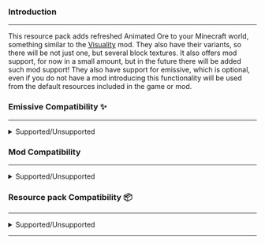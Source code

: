 ### Introduction
<hr>

This resource pack adds refreshed Animated Ore to your Minecraft world, something similar to the [Visuality](https://modrinth.com/mod/visuality) mod. They also have their variants, so there will be not just one, but several block textures. It also offers mod support, for now in a small amount, but in the future there will be added such mod support! They also have support for emissive, which is optional, even if you do not have a mod introducing this functionality will be used from the default resources included in the game or mod.

### Emissive Compatibility ✨
<hr>
<details>
<summary>Supported/Unsupported</summary>

| Mod                                                     | 1.21.2/3 | 1.21-1.21.1 | 1.20.5/6 | 1.20.3/4 | 1.20.2 | 1.20-1.20.1 | 1.19.4 | 1.19.3 | 1.19-1.19.2 | 1.18-1.18.2 | 1.17-1.17.1 | 1.16.5 |
| :------------------------------------------------------ | :----: | :----: | :----: | :----: | :----: | :----: | :----: | :----: | :----: | :----: | :----: | :----:
| [OptiFine](https://optifine.net/downloads)             |  ❓  |  ✅  |  ❓  |  ✅  |  ❓  |  ✅  |  ✅  |  ✅  |  ✅  |  ✅  |  ✅  |  ✅  |
| [Continuity](https://modrinth.com/mod/continuity)      |  ❓  |  ✅  |  ✅  |  ✅  |  ✅  |  ✅  |  ✅  |  ✅  |  ✅  |  ✅  |  ✅  |  ❌  |
| [Connectedness](https://modrinth.com/mod/connectedness)|  ❌  |  ❌  |  ❌  |  ❌  |  ❌  |  ❌  |  ❌  |  ❌  |  ✅  |  ✅  |  ❌  |  ❌  |

## Requirements
<h5>OptiFine</h5>
<hr>

- Emissive Textures to be enabled. (The default is on.)
<h5>Continuity</h5>
<hr>

- [Sodium](https://modrinth.com/mod/sodium) 0.6.0 or later.
- [Embeddium](https://modrinth.com/mod/embeddium) 0.3.20 or later, but only with [Sinytra Connector](https://modrinth.com/mod/connector)
- [Indium](https://modrinth.com/mod/indium) (only older versions of Sodium than version 0.6.0)
- [Lazurite](https://www.curseforge.com/minecraft/mc-mods/lazurite) (applies only to Forge 1.20.1. If you are using an older version of Embeddium 0.3.19 and lower, but only with [Sinytra Connector](https://modrinth.com/mod/connector))
<h5>Connectedness</h5>
<hr>

- [Embeddium](https://modrinth.com/mod/embeddium) (for action [Reforgium](https://modrinth.com/mod/reforgium), only 1.19.2 and 1.18.2)
## Version support

✅ - Mods are officially available. <br>
❓ - Mods are in early development or have been released as pre-release versions. <br>
❌ - The mod is not available in the version or has not yet been released.
</details>

### Mod Compatibility
<hr>
<details>
<summary>Supported/Unsupported</summary>

| Mod                                                                                                                         | Compatibility | 
| :-------------------------------------------------------------------------------------------------------------------------- | :-----------: | 
| [Universal Ores](https://modrinth.com/mod/universal_ores)                                                                   |  ✅  |  
| [Deeper and Darker](https://modrinth.com/mod/deeperdarker)                                                                  |  ✅  |
| [Weeping Angels](https://www.curseforge.com/minecraft/mc-mods/weeping-angels-mod)                                           |  ✅  | 
| [Aether](https://modrinth.com/mod/aether)                                                                                   |  ✅  | 
| [Aether Ancient](https://modrinth.com/mod/ancient-aether)                                                                   |  ✅  |
| More Ore Stones [[Forge](https://www.curseforge.com/minecraft/mc-mods/mores-forge)/[Fabric](https://modrinth.com/mod/mores)]|  ✅  |
| [Alex Caves](https://modrinth.com/mod/alexs-caves)                                                                          |  ✅  |
| [Caves and Cliffs (backport to 1.16.5)](https://www.curseforge.com/minecraft/mc-mods/caves-and-cliffs-backport)             |  ✅  |
| [Gems And Crystals](https://www.curseforge.com/minecraft/mc-mods/gems-and-crystals)                                         |  ✅  |
| [Spelunkery](https://modrinth.com/mod/spelunkery)                                                                           |  ✅  |
| [Clay Overhaul](https://www.curseforge.com/minecraft/mc-mods/clay-overhaul)                                                 |  ✅  |
| [Actually Additions](https://www.curseforge.com/minecraft/mc-mods/actually-additions)                                       |  ✅  |
| [Create](https://www.curseforge.com/minecraft/mc-mods/create)                                                               |  ✅  |
| [Oritech](https://www.curseforge.com/minecraft/mc-mods/oritech)                                                             |  ✅  |
| [Excavated Variants](https://modrinth.com/mod/excavated_variants)                                                           |  ❌  |

✅️ - The resource pack is compatible with this mod.
<br>
❌ - Mod is incompatible with this resource pack.
</details>

### Resource pack Compatibility 📦
<hr>

<details>
<summary>Supported/Unsupported</summary>

| Resource Pack                                                            | Supported |
| :----------------------------------------------------------------------- | :-------: |            
| [Stay True](https://www.curseforge.com/minecraft/texture-packs/stay-true)|    ✅    |  
| [Fresh Textures](https://modrinth.com/resourcepack/fresh-textures)       |    ✅    |

### Action
<hr>

If you want to load this resource pack from this project another resource pack must be **above**, because it will not work. Here below you have examples. 🔽

![](https://i.imgur.com/kQmjf5U.png)
![](https://i.imgur.com/9VtgiFf.png)
<br>

If there was an incompatibility with this resource pack create an issue [here](https://github.com/raspberrygitq/Animated-Ore/issues)
</details>
<hr>
